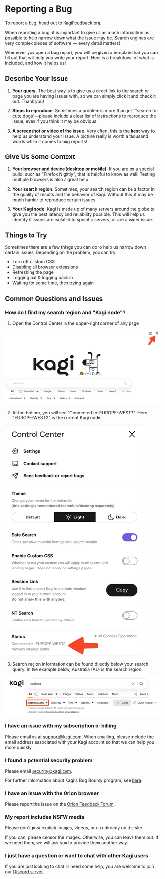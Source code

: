 # Reporting a Bug

To report a bug, head out to [KagiFeedback.org](https://kagifeedback.org).

When reporting a bug, it is important to give us as much information as
possible to help narrow down what the issue may be. Search engines are
very complex pieces of software — every detail matters!

Whenever you open a bug report, you will be given a template that you can
fill out that will help you write your report. Here is a breakdown of what is
included, and how it helps us!

## Describe Your Issue

1. **Your query**. The best way is to give us a direct link to the search or page you are having issues with, so we can simply click it and check it out. Thank you!

2. **Steps to reproduce**. Sometimes a problem is more than just "search for cute dogs"—please include a clear list of instructions to reproduce the issue, even if you think it may be obvious.

3. **A screenshot or video of the issue**. Very often, this is the **best** way to help us understand your issue. A picture really is worth a thousand words when it comes to bug reports!

## Give Us Some Context

1. **Your browser and device (desktop or mobile)**. If you are on a special build, such as "Firefox Nightly", that is helpful to know as well! Testing multiple browsers is also a great help.

2. **Your search region**. Sometimes, your search region can be a factor in the quality of results and the behavior of Kagi. Without this, it may be much harder to reproduce certain issues.

3. **Your Kagi node**. Kagi is made up of many servers around the globe to give you the best latency and reliability possible. This will help us identify if issues are isolated to specific servers, or are a wider issue.

## Things to Try

Sometimes there are a few things you can do to help us narrow down certain issues. Depending on the problem, you can try:

- Turn off custom CSS
- Disabling all browser extensions
- Refreshing the page
- Logging out & logging back in
- Waiting for some time, then trying again

## Common Questions and Issues

### How do I find my search region and "Kagi node"?

1. Open the Control Center in the upper-right corner of any page

![Control Center button location](media/control-center-location.png)

2. At the bottom, you will see "Connected to: EUROPE-WEST2". Here, "EUROPE-WEST2" is the current Kagi node.

![Search node location](media/node.png)

3. Search region information can be found directly below your search query. In the example below, Australia (AU) is the search region.

![Search region location](media/region.png)

### I have an issue with my subscription or billing

Please email us at [support@kagi.com](mailto:support@kagi.com). When emailing, please include the email address associated with your Kagi account so that we can help you more quickly.

### I found a potential security problem

Please email [security@kagi.com](mailto:security@kagi.com).

For further information about Kagi's Bug Bounty program, see [here](./../privacy/bug-bounty-program).

### I have an issue with the Orion browser

Please report the issue on the [Orion Feedback Forum](https://orionfeedback.org).

### My report includes NSFW media

Please don't post explicit images, videos, or text directly on the site.

If you can, please censor the images. Otherwise, you can leave them out. If we need them, we will ask you to provide them another way.

### I just have a question or want to chat with other Kagi users

If you are just looking to chat or need some help, you are welcome to join our [Discord server](https://kagi.com/discord).
